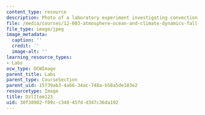 ```yaml
---
content_type: resource
description: Photo of a laboratory experiment investigating convection.
file: /media/courses/12-003-atmosphere-ocean-and-climate-dynamics-fall-2008/30f38902f09cc34845fdd347c36da192_DzlItem123.jpg
file_type: image/jpeg
image_metadata:
  caption: ''
  credit: ''
  image-alt: ''
learning_resource_types:
- Labs
ocw_type: OCWImage
parent_title: Labs
parent_type: CourseSection
parent_uid: 15f39ab3-4a66-34ac-748a-b58a5de103e2
resourcetype: Image
title: DzlItem123
uid: 30f38902-f09c-c348-45fd-d347c36da192
---
```

